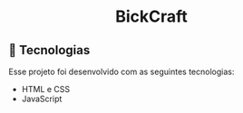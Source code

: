 <h1 align="center"> BickCraft </h1>

## 🚀 Tecnologias

Esse projeto foi desenvolvido com as seguintes tecnologias:

- HTML e CSS
- JavaScript 

